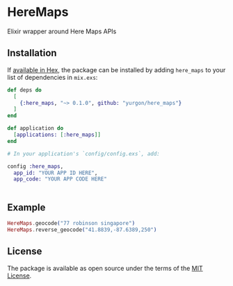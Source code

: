 # HereMaps

Elixir wrapper around Here Maps APIs

## Installation

If [available in Hex](https://hex.pm/docs/publish), the package can be installed
by adding `here_maps` to your list of dependencies in `mix.exs`:

```elixir
def deps do
  [
    {:here_maps, "~> 0.1.0", github: "yurgon/here_maps"}
  ]
end

def application do
  [applications: [:here_maps]]
end

# In your application's `config/config.exs`, add:

config :here_maps,
  app_id: "YOUR APP ID HERE",
  app_code: "YOUR APP CODE HERE"
  
```

## Example

```elixir
HereMaps.geocode("77 robinson singapore")
HereMaps.reverse_geocode("41.8839,-87.6389,250")
```

## License

The package is available as open source under the terms of the [MIT License](http://opensource.org/licenses/MIT).
